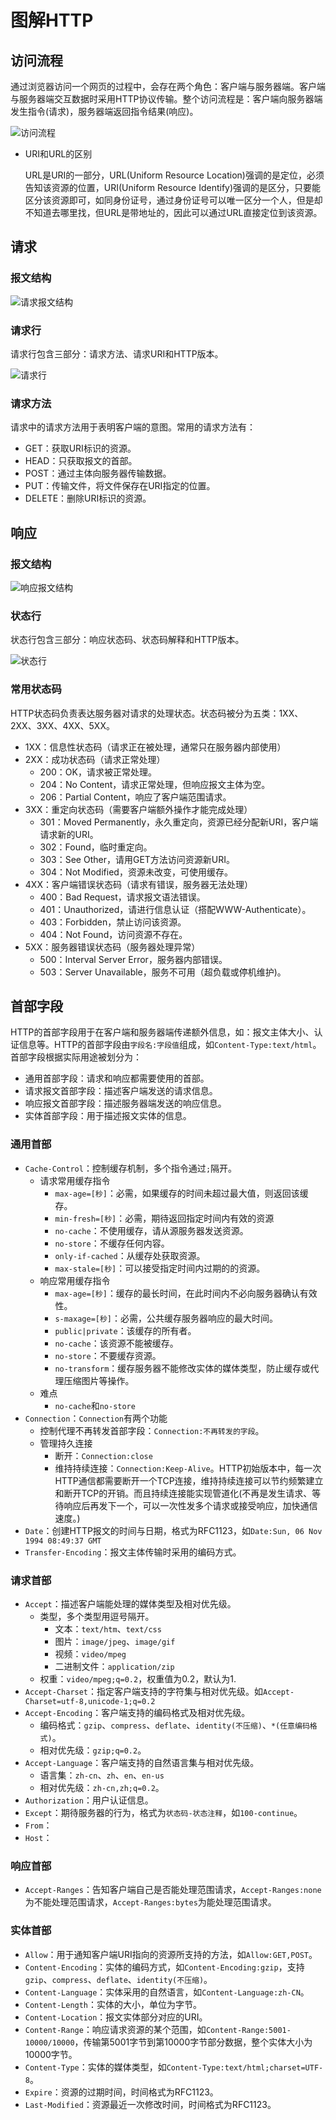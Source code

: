 # 图解HTTP

## 访问流程

通过浏览器访问一个网页的过程中，会存在两个角色：客户端与服务器端。客户端与服务器端交互数据时采用HTTP协议传输。整个访问流程是：客户端向服务器端发生指令(请求)，服务器端返回指令结果(响应)。

![访问流程]()

- URI和URL的区别

  URL是URI的一部分，URL(Uniform Resource Location)强调的是定位，必须告知该资源的位置，URI(Uniform Resource Identify)强调的是区分，只要能区分该资源即可，如同身份证号，通过身份证号可以唯一区分一个人，但是却不知道去哪里找，但URL是带地址的，因此可以通过URL直接定位到该资源。

## 请求

### 报文结构

![请求报文结构]()

### 请求行

请求行包含三部分：请求方法、请求URI和HTTP版本。

![请求行]()

### 请求方法

请求中的请求方法用于表明客户端的意图。常用的请求方法有：

- GET：获取URI标识的资源。
- HEAD：只获取报文的首部。
- POST：通过主体向服务器传输数据。
- PUT：传输文件，将文件保存在URI指定的位置。
- DELETE：删除URI标识的资源。

## 响应

### 报文结构

![响应报文结构]()

### 状态行

状态行包含三部分：响应状态码、状态码解释和HTTP版本。

![状态行]()

### 常用状态码

HTTP状态码负责表达服务器对请求的处理状态。状态码被分为五类：1XX、2XX、3XX、4XX、5XX。

- 1XX：信息性状态码（请求正在被处理，通常只在服务器内部使用）
- 2XX：成功状态码（请求正常处理）
  - 200：OK，请求被正常处理。
  - 204：No Content，请求正常处理，但响应报文主体为空。
  - 206：Partial Content，响应了客户端范围请求。
- 3XX：重定向状态码（需要客户端额外操作才能完成处理）
  - 301：Moved Permanently，永久重定向，资源已经分配新URI，客户端请求新的URI。
  - 302：Found，临时重定向。
  - 303：See Other，请用GET方法访问资源新URI。
  - 304：Not Modified，资源未改变，可使用缓存。
- 4XX：客户端错误状态码（请求有错误，服务器无法处理）
  - 400：Bad Request，请求报文语法错误。
  - 401：Unauthorized，请进行信息认证（搭配WWW-Authenticate）。
  - 403：Forbidden，禁止访问该资源。
  - 404：Not Found，访问资源不存在。
- 5XX：服务器错误状态码（服务器处理异常）
  - 500：Interval Server Error，服务器内部错误。
  - 503：Server Unavailable，服务不可用（超负载或停机维护)。

## 首部字段

HTTP的首部字段用于在客户端和服务器端传递额外信息，如：报文主体大小、认证信息等。HTTP的首部字段由`字段名:字段值`组成，如`Content-Type:text/html`。首部字段根据实际用途被划分为：

- 通用首部字段：请求和响应都需要使用的首部。
- 请求报文首部字段：描述客户端发送的请求信息。
- 响应报文首部字段：描述服务器端发送的响应信息。
- 实体首部字段：用于描述报文实体的信息。

### 通用首部

- `Cache-Control`：控制缓存机制，多个指令通过`;`隔开。
  - 请求常用缓存指令
    - `max-age=[秒]`：必需，如果缓存的时间未超过最大值，则返回该缓存。
    - `min-fresh=[秒]`：必需，期待返回指定时间内有效的资源
    - `no-cache`：不使用缓存，请从源服务器发送资源。
    - `no-store`：不缓存任何内容。
    - `only-if-cached`：从缓存处获取资源。
    - `max-stale=[秒]`：可以接受指定时间内过期的的资源。
  - 响应常用缓存指令
    - `max-age=[秒]`：缓存的最长时间，在此时间内不必向服务器确认有效性。
    - `s-maxage=[秒]`：必需，公共缓存服务器响应的最大时间。
    - `public|private`：该缓存的所有者。
    - `no-cache`：该资源不能被缓存。
    - `no-store`：不要缓存资源。
    - `no-transform`：缓存服务器不能修改实体的媒体类型，防止缓存或代理压缩图片等操作。
  - 难点
    - `no-cache`和`no-store`
- `Connection`：`Connection`有两个功能
  - 控制代理不再转发首部字段：`Connection:不再转发的字段`。
  - 管理持久连接
    - 断开：`Connection:close`
    - 维持持续连接：`Connection:Keep-Alive`。HTTP初始版本中，每一次HTTP通信都需要断开一个TCP连接，维持持续连接可以节约频繁建立和断开TCP的开销。而且持续连接能实现管道化(不再是发生请求、等待响应后再发下一个，可以一次性发多个请求或接受响应，加快通信速度。)
- `Date`：创建HTTP报文的时间与日期，格式为RFC1123，如`Date:Sun, 06 Nov 1994 08:49:37 GMT`
- `Transfer-Encoding`：报文主体传输时采用的编码方式。

### 请求首部

- `Accept`：描述客户端能处理的媒体类型及相对优先级。
  - 类型，多个类型用逗号隔开。
    - 文本：`text/htm`、`text/css`
    - 图片：`image/jpeg`、`image/gif`
    - 视频：`video/mpeg`
    - 二进制文件：`application/zip`
  - 权重：`video/mpeg;q=0.2`，权重值为0.2，默认为1.
- `Accept-Charset`：指定客户端支持的字符集与相对优先级。如`Accept-Charset=utf-8,unicode-1;q=0.2`
- `Accept-Encoding`：客户端支持的编码格式及相对优先级。
  - 编码格式：`gzip`、`compress`、`deflate`、`identity(不压缩)`、`*(任意编码格式)`。
  - 相对优先级：`gzip;q=0.2`。
- `Accept-Language`：客户端支持的自然语言集与相对优先级。
  - 语言集：`zh-cn`、`zh`、`en`、`en-us`
  - 相对优先级：`zh-cn,zh;q=0.2`。
- `Authorization`：用户认证信息。
- `Except`：期待服务器的行为，格式为`状态码-状态注释`，如`100-continue`。
- `From`：
- `Host`：

### 响应首部

- `Accept-Ranges`：告知客户端自己是否能处理范围请求，`Accept-Ranges:none`为不能处理范围请求，`Accept-Ranges:bytes`为能处理范围请求。

### 实体首部

- `Allow`：用于通知客户端URI指向的资源所支持的方法，如`Allow:GET,POST`。
- `Content-Encoding`：实体的编码方式，如`Content-Encoding:gzip`，支持`gzip`、`compress`、`deflate`、`identity(不压缩)`。
- `Content-Language`：实体采用的自然语言，如`Content-Language:zh-CN`。
- `Content-Length`：实体的大小，单位为字节。
- `Content-Location`：报文实体部分对应的URI。
- `Content-Range`：响应请求资源的某个范围，如`Content-Range:5001-10000/10000`，传输第5001字节到第10000字节部分数据，整个实体大小为10000字节。
- `Content-Type`：实体的媒体类型，如`Content-Type:text/html;charset=UTF-8`。
- `Expire`：资源的过期时间，时间格式为RFC1123。
- `Last-Modified`：资源最近一次修改时间，时间格式为RFC1123。
